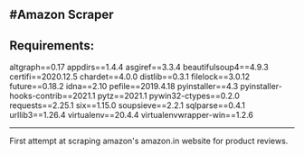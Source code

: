 #Amazon Scraper
----------------------------------------
## Requirements:
altgraph==0.17
appdirs==1.4.4
asgiref==3.3.4
beautifulsoup4==4.9.3
certifi==2020.12.5
chardet==4.0.0
distlib==0.3.1
filelock==3.0.12
future==0.18.2
idna==2.10
pefile==2019.4.18
pyinstaller==4.3
pyinstaller-hooks-contrib==2021.1
pytz==2021.1
pywin32-ctypes==0.2.0
requests==2.25.1
six==1.15.0
soupsieve==2.2.1
sqlparse==0.4.1
urllib3==1.26.4
virtualenv==20.4.4
virtualenvwrapper-win==1.2.6

-------------------------------------------------------------------
First attempt at scraping amazon's amazon.in website for product reviews.